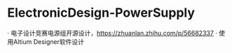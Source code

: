 # ElectronicDesign-PowerSupply
· 电子设计竞赛电源组开源设计，https://zhuanlan.zhihu.com/p/56682337
· 使用Altium Designer软件设计
